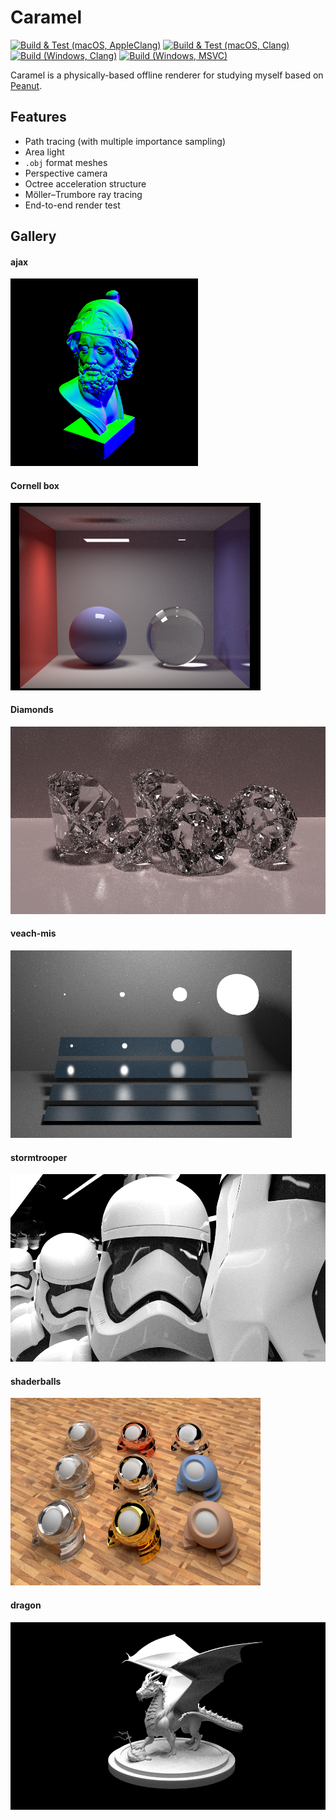 # Caramel

[![Build & Test (macOS, AppleClang)](https://github.com/pjessesco/caramel/actions/workflows/build_test_macos_appleclang.yml/badge.svg)](https://github.com/pjessesco/caramel/actions/workflows/build_test_macos_appleclang.yml)
[![Build & Test (macOS, Clang)](https://github.com/pjessesco/caramel/actions/workflows/build_test_build_macos_clang.yml/badge.svg)](https://github.com/pjessesco/caramel/actions/workflows/build_test_build_macos_clang.yml)
[![Build (Windows, Clang)](https://github.com/pjessesco/caramel/actions/workflows/build_windows_clang.yml/badge.svg)](https://github.com/pjessesco/caramel/actions/workflows/build_windows_clang.yml)
[![Build (Windows, MSVC)](https://github.com/pjessesco/caramel/actions/workflows/build_windows_msvc.yml/badge.svg)](https://github.com/pjessesco/caramel/actions/workflows/build_windows_msvc.yml)


Caramel is a physically-based offline renderer for studying myself based on [Peanut](https://github.com/pjessesco/peanut). 

## Features
- Path tracing (with multiple importance sampling)
- Area light
- `.obj` format meshes
- Perspective camera
- Octree acceleration structure
- Möller–Trumbore ray tracing
- End-to-end render test

## Gallery

#### ajax

<img src="scenes/ajax/scene.png" height=300/>

#### Cornell box

<img src="scenes/cbox/scene.png" height=300/>

#### Diamonds

<img src="scenes/diamonds/scene.png" height=300/>

#### veach-mis

<img src="scenes/veach_mis/scene.png" height=300/>

#### stormtrooper

<img src="scenes/stormtrooper/scene.png" height=300/>

#### shaderballs

<img src="scenes/shaderballs/scene.png" height=300/>

#### dragon

<img src="scenes/dragon/scene.png" height=300/>
